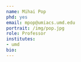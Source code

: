 ```yaml
---
name: Mihai Pop
phd: yes
email: mpop@umiacs.umd.edu
portrait: /img/pop.jpg
role: Professor
institutes:
- umd
bio:
---
```

